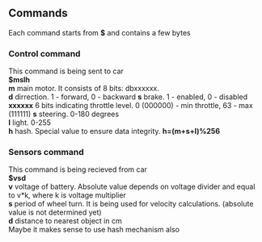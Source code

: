 ## Commands
Each command starts from **$** and contains a few bytes
### Control command
This command is being sent to car   
**$mslh**   
**m** main motor. It consists of 8 bits: dbxxxxxx.  
	**d** dirrection. 1 - forward, 0 - backward
	**s** brake. 1 - enabled, 0 - disabled
	**xxxxxx** 6 bits indicating throttle level. 0 (000000) - min throttle, 63 - max (111111)
**s** steering. 0-180 degrees  
**l** light. 0-255  
**h** hash. Special value to ensure data integrity. **h=(m+s+l)%256**  
### Sensors command
This command is being recieved from car   
**$vsd**   
**v** voltage of battery. Absolute value depends on voltage divider and equal to v*k, where k is voltage multiplier  
**s** period of wheel turn. It is being used for velocity calculations. (absolute value is not determined yet)  
**d** distance to nearest object in cm  
Maybe it makes sense to use hash mechanism also  
